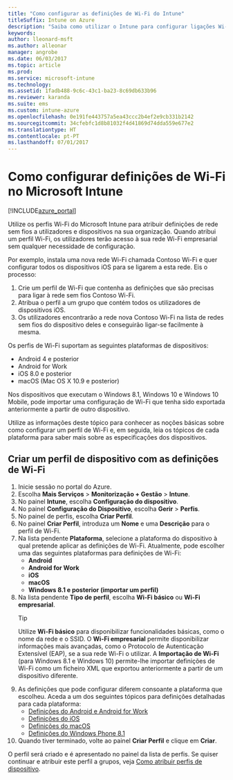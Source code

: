 ```yaml
---
title: "Como configurar as definições de Wi-Fi do Intune"
titleSuffix: Intune on Azure
description: "Saiba como utilizar o Intune para configurar ligações Wi-Fi nos dispositivos que gere.\""
keywords: 
author: lleonard-msft
ms.author: alleonar
manager: angrobe
ms.date: 06/03/2017
ms.topic: article
ms.prod: 
ms.service: microsoft-intune
ms.technology: 
ms.assetid: 1fadb488-9c6c-43c1-ba23-8c69db633b96
ms.reviewer: karanda
ms.suite: ems
ms.custom: intune-azure
ms.openlocfilehash: 0e191fe443757a5ea43ccc2b4ef2e9cb331b2142
ms.sourcegitcommit: 34cfebfc1d8b81032f4d41869d74dda559e677e2
ms.translationtype: HT
ms.contentlocale: pt-PT
ms.lasthandoff: 07/01/2017
---
```

# <a name="how-to-configure-wi-fi-settings-in-microsoft-intune"></a>Como configurar definições de Wi-Fi no Microsoft Intune

[!INCLUDE[azure_portal](./includes/azure_portal.md)]

Utilize os perfis Wi-Fi do Microsoft Intune para atribuir definições de rede sem fios a utilizadores e dispositivos na sua organização. Quando atribui um perfil Wi-Fi, os utilizadores terão acesso à sua rede Wi-Fi empresarial sem qualquer necessidade de configuração.

Por exemplo, instala uma nova rede Wi-Fi chamada Contoso Wi-Fi e quer configurar todos os dispositivos iOS para se ligarem a esta rede. Eis o processo:

1. Crie um perfil de Wi-Fi que contenha as definições que são precisas para ligar à rede sem fios Contoso Wi-Fi.
2. Atribua o perfil a um grupo que contém todos os utilizadores de dispositivos iOS.
3. Os utilizadores encontrarão a rede nova Contoso Wi-Fi na lista de redes sem fios do dispositivo deles e conseguirão ligar-se facilmente à mesma.

Os perfis de Wi-Fi suportam as seguintes plataformas de dispositivos:

- Android 4 e posterior
- Android for Work
- iOS 8.0 e posterior
- macOS (Mac OS X 10.9 e posterior)

Nos dispositivos que executam o Windows 8.1, Windows 10 e Windows 10 Mobile, pode importar uma configuração de Wi-Fi que tenha sido exportada anteriormente a partir de outro dispositivo.

Utilize as informações deste tópico para conhecer as noções básicas sobre como configurar um perfil de Wi-Fi e, em seguida, leia os tópicos de cada plataforma para saber mais sobre as especificações dos dispositivos.

## <a name="create-a-device-profile-containing-wi-fi-settings"></a>Criar um perfil de dispositivo com as definições de Wi-Fi

1. Inicie sessão no portal do Azure.
2. Escolha **Mais Serviços** > **Monitorização + Gestão** > **Intune**.
3. No painel **Intune**, escolha **Configuração do dispositivo**.
2. No painel **Configuração do Dispositivo**, escolha **Gerir** > **Perfis**.
3. No painel de perfis, escolha **Criar Perfil**.
4. No painel **Criar Perfil**, introduza um **Nome** e uma **Descrição** para o perfil de Wi-Fi.
5. Na lista pendente **Plataforma**, selecione a plataforma do dispositivo à qual pretende aplicar as definições de Wi-Fi. Atualmente, pode escolher uma das seguintes plataformas para definições de Wi-Fi:
    - **Android**
    - **Android for Work**
    - **iOS**
    - **macOS**
    - **Windows 8.1 e posterior (importar um perfil)**
6. Na lista pendente **Tipo de perfil**, escolha **Wi-Fi básico** ou **Wi-Fi empresarial**.
    >[!TIP]
    >Utilize **Wi-Fi básico** para disponibilizar funcionalidades básicas, como o nome da rede e o SSID. O **Wi-Fi empresarial** permite disponibilizar informações mais avançadas, como o Protocolo de Autenticação Extensível (EAP), se a sua rede Wi-Fi o utilizar. A **Importação de Wi-Fi** (para Windows 8.1 e Windows 10) permite-lhe importar definições de Wi-Fi como um ficheiro XML que exportou anteriormente a partir de um dispositivo diferente.
7. As definições que pode configurar diferem consoante a plataforma que escolheu. Aceda a um dos seguintes tópicos para definições detalhadas para cada plataforma:
    - [Definições do Android e Android for Work](wi-fi-settings-android.md)
    - [Definições do iOS](wi-fi-settings-ios.md)
    - [Definições do macOS](wi-fi-settings-macos.md)
    - [Definições do Windows Phone 8.1](wi-fi-settings-import-windows-8-1.md)
8. Quando tiver terminado, volte ao painel **Criar Perfil** e clique em **Criar**.

O perfil será criado e é apresentado no painel da lista de perfis.
Se quiser continuar e atribuir este perfil a grupos, veja [Como atribuir perfis de dispositivo](device-profile-assign.md).
